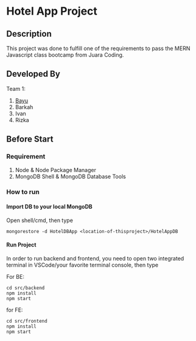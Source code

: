 # Hotel App Project

## Description

This project was done to fulfill one of the requirements to pass the MERN Javascript class bootcamp from Juara Coding.

## Developed By

Team 1:

1. [Bayu](https://github.com/anandabayuf)
2. Barkah
3. Ivan
4. Rizka

## Before Start

### Requirement

1. Node & Node Package Manager
2. MongoDB Shell & MongoDB Database Tools

### How to run

#### Import DB to your local MongoDB

Open shell/cmd, then type

```Shell
mongorestore -d HotelDBApp <location-of-thisproject>/HotelAppDB
```

#### Run Project

In order to run backend and frontend, you need to open two integrated terminal in VSCode/your favorite terminal console, then type

For BE:

```Shell
cd src/backend
npm install
npm start
```

for FE:

```Shell
cd src/frontend
npm install
npm start
```

